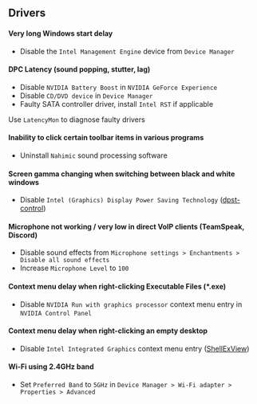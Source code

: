 ## Drivers
#### Very long Windows start delay
- Disable the `Intel Management Engine` device from `Device Manager`

#### DPC Latency (sound popping, stutter, lag)
- Disable `NVIDIA Battery Boost` in `NVIDIA GeForce Experience`
- Disable `CD/DVD device` in `Device Manager`
- Faulty SATA controller driver, install `Intel RST` if applicable
  
Use `LatencyMon` to diagnose faulty drivers

#### Inability to click certain toolbar items in various programs
- Uninstall `Nahimic` sound processing software

#### Screen gamma changing when switching between black and white windows
- Disable `Intel (Graphics) Display Power Saving Technology` ([dpst-control](https://github.com/orev/dpst-control))

#### Microphone not working / very low in direct VoIP clients (TeamSpeak, Discord)
- Disable sound effects from `Microphone settings > Enchantments > Disable all sound effects`
- Increase `Microphone Level` to `100`

#### Context menu delay when right-clicking Executable Files (*.exe)
- Disable `NVIDIA Run with graphics processor` context menu entry in `NVIDIA Control Panel`

#### Context menu delay when right-clicking an empty desktop
- Disable `Intel Integrated Graphics` context menu entry ([ShellExView](https://www.nirsoft.net/utils/shexview.html))

#### Wi-Fi using 2.4GHz band
- Set `Preferred Band` to `5GHz` in `Device Manager > Wi-Fi adapter > Properties > Advanced`